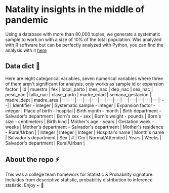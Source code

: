 # Natality insights in the middle of pandemic

Using a database with more than 80,000 tuples, we generate a systematic sample to work on with a size of 10% of the total population. Was analyzed with R software but can be perfectly analyzed with Python, you can find the analysis with it [here](https://www.kaggle.com/code/standoge/natality-in-pandemic-in-el-salvador)

## Data dict 📃
Here are eight categorical variables, seven numerical variables where three of them aren't significant for analysis, only works as sample id or expansion factor. 
| id | muestra | fex | local_parto | mes_nac | dep_nac | sex_nac | peso_nac | talla_nac | clase_parto | madre_edad | semana_gestacion | madre_dept | madre_area
|---|---|---|---|---|---|---|---|---|---|---|---|---|---|
| Identifier - integer | Systematic sample - integer | Expansion factor - integer | Place of birth - hospital | Birth month - month | Birth department - Salvador's department | Born's sex - sex | Born's weight - pounds | Born's size - centimeters | Birth kind  | Mother's age - years | Gestation week - weeks | Mother's department - Salvador's department | Mother's residence - Rural/Urban |
| Integer | Integer | Integer | Hospital's name | Month's name | Salvador's department | Sex | # | Cm | Normal/Attended | Years | Weeks | Salvador's department | Rural/Urban |

## About the repo ⚡
This was a college team homework for Statistic & Probability signature. Incluides from descriptive statistic, probability distribution to inference statistic.
Enjoy ~ 🎍
